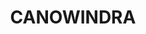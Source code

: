 ---
lastmod: '2025-04-06T06:05:20+00:00'
latitude: -33.539564
layout: suburb
longitude: 148.633991
postcode: '2804'
state: NSW
title: CANOWINDRA
url: /nsw/canowindra/
---